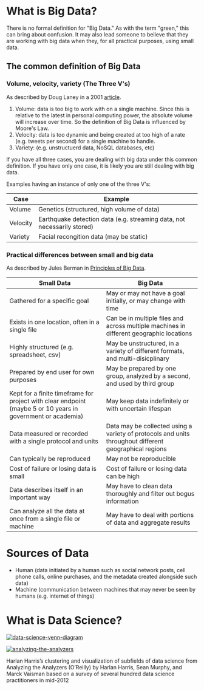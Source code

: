 # What is Big Data?
There is no formal definition for "Big Data." As with the term "green," this can bring about confusion. It may also lead someone to believe that they are working with big data when they, for all practical purposes, using small data.

## The common definition of Big Data

### Volume, velocity, variety (The Three V's)
As described by Doug Laney in a 2001 [article](http://blogs.gartner.com/doug-laney/files/2012/01/ad949-3D-Data-Management-Controlling-Data-Volume-Velocity-and-Variety.pdf).

1. Volume: data is too big to work with on a single machine. Since this is relative to the latest in personal computing power, the absolute volume will increase over time. So the definition of Big Data is influenced by Moore's Law. 
2. Velocity: data is too dynamic and being created at too high of a rate (e.g. tweets per second) for a single machine to handle.
3. Variety: (e.g. unstructuerd data, NoSQL databases, etc)

If you have all three cases, you are dealing with big data under this common definition. If you have only one case, it is likely you are still dealing with big data.

Examples having an instance of only one of the three V's:

| Case                | Example             | 
| --------------------| --------------------| 
| Volume          | Genetics (structured, high volume of data)                    |
| Velocity        | Earthquake detection data (e.g. streaming data, not necessarily stored) |
| Variety         | Facial recongition data (may be static)                               |

### Practical differences between small and big data
As described by Jules Berman in [Principles of Big Data](http://www.sciencedirect.com/science/book/9780124045767).

| Small Data                                              | Big Data                                |
| ---------------------------------------                 |---------------------------------------| 
| Gathered for a specific goal                            | May or may not have a goal initially, or may change with time | 
| Exists in one location, often in a single file          | Can be in multiple files and across multiple machines in different geographic locations      | 
| Highly structured (e.g. spreadsheet, csv)               | May be unstructured, in a variety of different formats, and multi-disicplinary     |   
| Prepared by end user for own purposes                   | May be prepared by one group, analyzed by a second, and used by third group  | 
| Kept for a finite timeframe for project with clear endpoint (maybe 5 or 10 years in government or academia)         | May keep data indefinitely or with uncertain lifespan | 
| Data measured or recorded with a single protocol and units  | Data may be collected using a variety of protocols and units  throughout different geographical regions | 
| Can typically be reproduced                            | May not be reproducible | 
| Cost of failure or losing data is small                | Cost of failure or losing data can be high | 
| Data describes itself in an important way              | May have to clean data thoroughly and filter out bogus information | 
| Can analyze all the data at once from a single file or machine  | May have to deal with portions of data and aggregate results | 

# Sources of Data

* Human (data initiated by a human such as social network posts, cell phone calls, online purchases, and the metadata created alongside such data)
* Machine (communication between machines that may never be seen by humans (e.g. internet of things)

# What is Data Science?

[![data-science-venn-diagram](http://static1.squarespace.com/static/5150aec6e4b0e340ec52710a/t/51525c33e4b0b3e0d10f77ab/1364352052403/Data_Science_VD.png?format=750w "Data Science Venn Diagram")](http://drewconway.com/zia/2013/3/26/the-data-science-venn-diagram)

[![analyzing-the-analyzers](https://www.safaribooksonline.com/library/view/doing-data-science/9781449363871/images/dnds_0104.png "Sub Fields of Data Science")](http://www.oreilly.com/data/free/analyzing-the-analyzers.csp)

Harlan Harris’s clustering and visualization of subfields of data science from Analyzing the Analyzers (O’Reilly) by Harlan Harris, Sean Murphy, and Marck Vaisman based on a survey of several hundred data science practitioners in mid-2012

